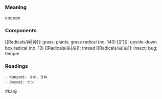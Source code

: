 ### Meaning

cocoon

### Components

[[Radicals/艸|艸]]: grass; plants; grass radical (no. 140) [[冂]]: upside-down box radical (no. 13) [[Radicals/糸|糸]]: thread [[Radicals/虫|虫]]: insect; bug; temper

### Readings

```
- Kunyomi: まゆ、きぬ
- Onyomi: ケン
```

#kanji